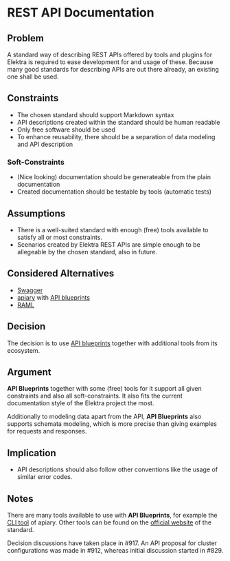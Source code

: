 # REST API Documentation

## Problem

A standard way of describing REST APIs offered by tools and plugins for Elektra is required to ease development for and usage of these. Because many good standards for describing APIs are out there already, an existing one shall be used.

## Constraints

- The chosen standard should support Markdown syntax
- API descriptions created within the standard should be human readable
- Only free software should be used
- To enhance reusability, there should be a separation of data modeling and API description

### Soft-Constraints

- (Nice looking) documentation should be generateable from the plain documentation
- Created documentation should be testable by tools (automatic tests)

## Assumptions

- There is a well-suited standard with enough (free) tools available to satisfy all or most constraints.
- Scenarios created by Elektra REST APIs are simple enough to be allegeable by the chosen standard, also in future.

## Considered Alternatives

- [Swagger](http://swagger.io/)
- [apiary](https://apiary.io/) with [API blueprints](https://apiblueprint.org/)
- [RAML](http://raml.org/)

## Decision

The decision is to use [API blueprints](https://apiblueprint.org/) together with additional tools from its ecosystem.

## Argument

**API Blueprints** together with some (free) tools for it support all given constraints and also all soft-constraints. It also fits the current documentation style of the Elektra project the most.

Additionally to modeling data apart from the API, **API Blueprints** also supports schemata modeling, which is more precise than giving examples for requests and responses.

## Implication

- API descriptions should also follow other conventions like the usage of similar error codes.

## Notes

There are many tools available to use with **API Blueprints**, for example the [CLI tool](https://github.com/apiaryio/apiary-client) of apiary. Other tools can be found on the [official website](https://apiblueprint.org/tools.html) of the standard.

Decision discussions have taken place in #917. An API proposal for cluster configurations was made in #912, whereas initial discussion started in #829.

